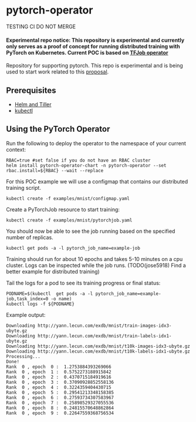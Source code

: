 
# pytorch-operator
TESTING CI DO NOT MERGE
#### Experimental repo notice: This repository is experimental and currently only serves as a proof of concept for running distributed training with PyTorch on Kubernetes. Current POC is based on [TFJob operator](https://github.com/kubeflow/tf-operator)
Repository for supporting pytorch. This repo is experimental and is being used to start work related to this [proposal](https://github.com/kubeflow/community/pull/33).

## Prerequisites

- [Helm and Tiller](https://github.com/kubernetes/helm/blob/master/docs/install.md)
- [kubectl](https://kubernetes.io/docs/tasks/tools/install-kubectl)
## Using the PyTorch Operator

Run the following to deploy the operator to the namespace of your current context:
```
RBAC=true #set false if you do not have an RBAC cluster
helm install pytorch-operator-chart -n pytorch-operator --set rbac.install=${RBAC} --wait --replace
```
For this POC example we will use a configmap that contains our distributed training script.
```
kubectl create -f examples/mnist/configmap.yaml
```
Create a PyTorchJob resource to start training:
```
kubectl create -f examples/mnist/pytorchjob.yaml
```
You should now be able to see the job running based on the specified number of replicas.
```
kubectl get pods -a -l pytorch_job_name=example-job
```
Training should run for about 10 epochs and takes 5-10 minutes on a cpu cluster. Logs can be inspected while the job runs. (TODO(jose5918) Find a better example for distributed training)

Tail the logs for a pod to see its training progress or final status:
```
PODNAME=$(kubectl  get pods -a -l pytorch_job_name=example-job,task_index=0 -o name)
kubectl logs -f ${PODNAME}
```
Example output:
```
Downloading http://yann.lecun.com/exdb/mnist/train-images-idx3-ubyte.gz
Downloading http://yann.lecun.com/exdb/mnist/train-labels-idx1-ubyte.gz
Downloading http://yann.lecun.com/exdb/mnist/t10k-images-idx3-ubyte.gz
Downloading http://yann.lecun.com/exdb/mnist/t10k-labels-idx1-ubyte.gz
Processing...
Done!
Rank  0 , epoch  0 :  1.2753884393269066
Rank  0 , epoch  1 :  0.5752273188915842
Rank  0 , epoch  2 :  0.4370715184919616
Rank  0 , epoch  3 :  0.37090928852558136
Rank  0 , epoch  4 :  0.3224359404430715
Rank  0 , epoch  5 :  0.29541213348158385
Rank  0 , epoch  6 :  0.27593734307583967
Rank  0 , epoch  7 :  0.25898529327055536
Rank  0 , epoch  8 :  0.24815570648862864
Rank  0 , epoch  9 :  0.22647559368756534
```